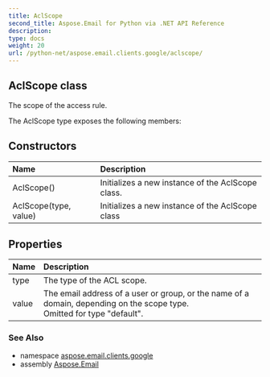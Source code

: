 ```yaml
---
title: AclScope
second_title: Aspose.Email for Python via .NET API Reference
description: 
type: docs
weight: 20
url: /python-net/aspose.email.clients.google/aclscope/
---
```


## AclScope class

The scope of the access rule.

The AclScope type exposes the following members:
## Constructors
| Name | Description |
| :- | :- |
|AclScope()|Initializes a new instance of the AclScope class.|
|AclScope(type, value)|Initializes a new instance of the AclScope class|
## Properties
| Name | Description |
| :- | :- |
|type|The type of the ACL scope.|
|value|The email address of a user or group, or the name of a domain, depending on the scope type. <br/>            Omitted for type "default".|

### See Also

* namespace [aspose.email.clients.google](/email/python-net/aspose.email.clients.google/)
* assembly [Aspose.Email](/email/python-net/)

